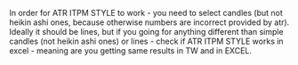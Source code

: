 In order for ATR ITPM STYLE to work - you need to select candles (but not heikin ashi ones, because otherwise numbers are incorrect provided by atr). Ideally it should be lines, but if you going for anything different than simple candles (not heikin ashi ones) or lines - check if ATR ITPM STYLE works in excel - meaning are you getting same results in TW and in EXCEL.
